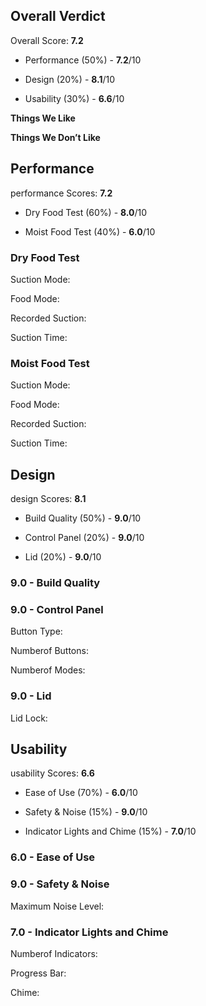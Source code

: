 Overall Verdict
---------------

Overall Score: **7.2**

*   Performance (50%) - **7.2**/10
    
*   Design (20%) - **8.1**/10
    
*   Usability (30%) - **6.6**/10
    

**Things We Like**

**Things We Don’t Like**

Performance
-----------

performance Scores: **7.2**

*   Dry Food Test (60%) - **8.0**/10
    
*   Moist Food Test (40%) - **6.0**/10
    

### Dry Food Test

Suction Mode:

Food Mode:

Recorded Suction:

Suction Time:

### Moist Food Test

Suction Mode:

Food Mode:

Recorded Suction:

Suction Time:

Design
------

design Scores: **8.1**

*   Build Quality (50%) - **9.0**/10
    
*   Control Panel (20%) - **9.0**/10
    
*   Lid (20%) - **9.0**/10
    

### 9.0 - Build Quality

### 9.0 - Control Panel

Button Type:

Numberof Buttons:

Numberof Modes:

### 9.0 - Lid

Lid Lock:

Usability
---------

usability Scores: **6.6**

*   Ease of Use (70%) - **6.0**/10
    
*   Safety & Noise (15%) - **9.0**/10
    
*   Indicator Lights and Chime (15%) - **7.0**/10
    

### 6.0 - Ease of Use

### 9.0 - Safety & Noise

Maximum Noise Level:

### 7.0 - Indicator Lights and Chime

Numberof Indicators:

Progress Bar:

Chime: